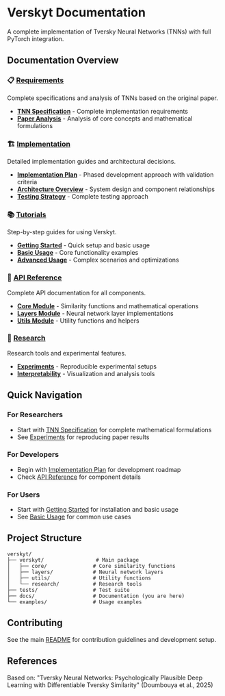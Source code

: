 # Verskyt Documentation

A complete implementation of Tversky Neural Networks (TNNs) with full PyTorch integration.

## Documentation Overview

### 📋 [Requirements](requirements/)
Complete specifications and analysis of TNNs based on the original paper.

- **[TNN Specification](requirements/tnn-specification.md)** - Complete implementation requirements
- **[Paper Analysis](requirements/)** - Analysis of core concepts and mathematical formulations

### 🏗️ [Implementation](implementation/)
Detailed implementation guides and architectural decisions.

- **[Implementation Plan](implementation/plan.md)** - Phased development approach with validation criteria
- **[Architecture Overview](implementation/)** - System design and component relationships
- **[Testing Strategy](implementation/)** - Complete testing approach

### 📚 [Tutorials](tutorials/)
Step-by-step guides for using Verskyt.

- **[Getting Started](tutorials/)** - Quick setup and basic usage
- **[Basic Usage](tutorials/)** - Core functionality examples
- **[Advanced Usage](tutorials/)** - Complex scenarios and optimizations

### 🔧 [API Reference](api/)
Complete API documentation for all components.

- **[Core Module](api/)** - Similarity functions and mathematical operations
- **[Layers Module](api/)** - Neural network layer implementations
- **[Utils Module](api/)** - Utility functions and helpers

### 🔬 [Research](research/)
Research tools and experimental features.

- **[Experiments](research/)** - Reproducible experimental setups
- **[Interpretability](research/)** - Visualization and analysis tools

## Quick Navigation

### For Researchers
- Start with [TNN Specification](requirements/tnn-specification.md) for complete mathematical formulations
- See [Experiments](research/) for reproducing paper results

### For Developers
- Begin with [Implementation Plan](implementation/plan.md) for development roadmap
- Check [API Reference](api/) for component details

### For Users
- Start with [Getting Started](tutorials/) for installation and basic usage
- See [Basic Usage](tutorials/) for common use cases

## Project Structure

```
verskyt/
├── verskyt/                 # Main package
│   ├── core/               # Core similarity functions
│   ├── layers/             # Neural network layers
│   ├── utils/              # Utility functions
│   └── research/           # Research tools
├── tests/                  # Test suite
├── docs/                   # Documentation (you are here)
└── examples/               # Usage examples
```

## Contributing

See the main [README](../README.md) for contribution guidelines and development setup.

## References

Based on: "Tversky Neural Networks: Psychologically Plausible Deep Learning with Differentiable Tversky Similarity" (Doumbouya et al., 2025)
